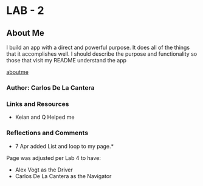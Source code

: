# LAB - 2

## About Me

I build an app with a direct and powerful purpose. It does all of the things that it accomplishes well. I should describe the purpose and functionality so those that visit my README understand the app

[aboutme](https://carlosecantera.github.io/aboutMe/)

### Author: Carlos De La Cantera

### Links and Resources
* Keian and Q Helped me

### Reflections and Comments
* 7 Apr added List and loop to my page.*

Page was adjusted per Lab 4 to have:
- Alex Vogt as the Driver
- Carlos De La Cantera as the Navigator
